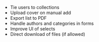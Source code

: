 * Tie users to collections
* Upload cover on manual add
* Export list to PDF
* Handle authors and categories in forms
* Improve UI of selects
* Direct download of files (if allowed)